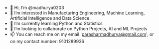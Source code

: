 - 👋 Hi, I’m @madhurya0203
- 👀 I’m interested in Manufacturing Engineering, Machine Learning, Artificial Intelligence and Data Science.
- 🌱 I’m currently learning Python and Statistics
- 💞️ I’m looking to collaborate on Python Projects, AI and ML Projects
- 📫 You can reach me on my email 'parasharmadhurya@gmail.com', or on my contact number: 9101289936

<!---
madhurya0203/madhurya0203 is a ✨ special ✨ repository because its `README.md` (this file) appears on your GitHub profile.
You can click the Preview link to take a look at your changes.
--->

